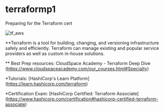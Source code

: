 # terraformp1
Preparing for the Terraform cert 

![tf_aws](https://user-images.githubusercontent.com/69487555/175694915-ed0f961e-7c18-4959-8f14-bd8249b7f9d7.png)


**Terraform is a tool for building, changing, and versioning infrastructure safely and efficiently. Terraform can manage existing and popular service providers as well as custom in-house solutions.

** Best Prep resources: CloudSpace Academy - Terraform Deep Dive (https://www.cloudspaceacademy.com/our_courses.html#Specialty)

*Tutorials:  [HashiCorp's Learn Platform] (https://learn.hashicorp.com/terraform)

*Certification Exam: [HashiCorp Certified: Terraform Associate] (https://www.hashicorp.com/certification#hashicorp-certified-terraform-associate)
